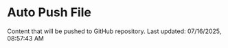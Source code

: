 # Auto Push File

Content that will be pushed to GitHub repository.
Last updated: 07/16/2025, 08:57:43 AM